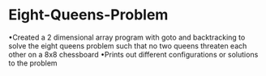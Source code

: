 # Eight-Queens-Problem

•Created a 2 dimensional array program with goto and backtracking to solve the eight queens problem such that no two queens threaten each other on a 8x8 chessboard
•Prints out different configurations or solutions to the problem
